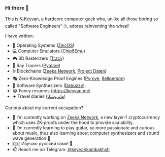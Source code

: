 ### Hi there 👋

This is 🪐Keyvan, a hardcore computer geek who, unlike all those boring so called "Software Engineers" 🙄, adores reinventing the wheel!

I have written:
 - 🐧 Operating Systems ([ZincOS](https://github.com/keyvank/zincos))
 - 💻 Computer Emulators ([Chip8Emu](https://github.com/keyvank/chip8emu))
 - 🎮 3D Rasterizers ([Tracy](https://github.com/keyvank/tracy))
 - 🎱 Ray Tracers ([Pyglare](https://github.com/keyvank/pyglare))
 - ⛓️ Blockchains ([Zeeka Network](https://github.com/zeeka-network/bazuka), [Project Daten](https://github.com/xdtlab/pydaten))
 - 🎭 Zero-Knowledge Proof Engines ([Pyrove](https://github.com/keyvank/pyrove), [Bellperson](https://github.com/filecoin-project/bellperson))
 - 🎵 Software Synthesizers ([Debuzzy](https://github.com/keyvank/debuzzy))
 - 😂 Fancy resumes (https://keyvan.me)
 - ✈️ Travel diaries ([ماتروشکا](https://matrushka.ir))

Curious about my current occupation?

- 🔭 I’m currently working on [Zeeka Network](https://zeeka.io), a new layer-1 cryptocurrency which uses ZK-proofs under the hood to provide scalability.
- 🎸 I’m currently learning to play guitar, so more passionate and curious about music, thus also learning about computer synthesizers and sound wave generation 🎵
- 🇷🇺 Изучаю русский язык! 👅
- 📫 Reach me on Telegram: [@keyvankambakhsh](https://t.me/keyvankambakhsh)
